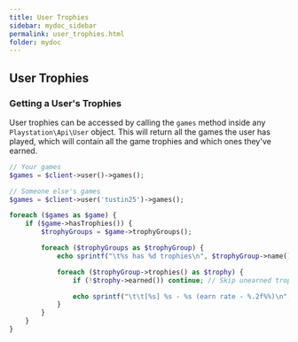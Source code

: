 ```yaml
---
title: User Trophies
sidebar: mydoc_sidebar
permalink: user_trophies.html
folder: mydoc
---
```


## User Trophies

### Getting a User's Trophies

User trophies can be accessed by calling the `games` method inside any `Playstation\Api\User` object. This will return all the games the user has played, which will contain all the game trophies and which ones they've earned.

```php
// Your games
$games = $client->user()->games();

// Someone else's games
$games = $client->user('tustin25')->games();

foreach ($games as $game) {
    if ($game->hasTrophies()) {
        $trophyGroups = $game->trophyGroups();

        foreach ($trophyGroups as $trophyGroup) {
            echo sprintf("\t%s has %d trophies\n", $trophyGroup->name(), $trophyGroup->trophyCount());

            foreach ($trophyGroup->trophies() as $trophy) {
                if (!$trophy->earned()) continue; // Skip unearned trophies.

                echo sprintf("\t\t[%s] %s - %s (earn rate - %.2f%%)\n", $trophy->type(), $trophy->name(), $trophy->detail(), $trophy->earnedRate());
            }
        }
    }
}
```